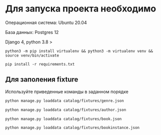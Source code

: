 # Для запуска проекта необходимо

Операционная система: Ubuntu 20.04

База данных: Postgres 12

Django 4, python 3.8 >

```shell
python3 -m pip install virtualenv && python3 -m virtualenv venv && source venv/bin/activate
```
```shell
pip install -r requirements.txt
```

## Для заполения fixture
Иcпользуйте приведенные команды в заданном порядке

```bash
python manage.py loaddata catalog/fixtures/genre.json
```
```bash
python manage.py loaddata catalog/fixtures/author.json
```
```bash
python manage.py loaddata catalog/fixtures/book.json
```
```bash
python manage.py loaddata catalog/fixtures/bookinstance.json
```

